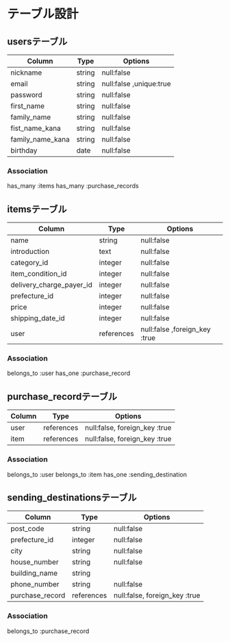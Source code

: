 # テーブル設計

## usersテーブル

|Column               |Type   |Options     |
| ------------------- | ----- | ---------- |
|nickname             |string |null:false  |
|email                |string |null:false ,unique:true   |
|password |string |null:false  |
|first_name           |string |null:false  |
|family_name          |string |null:false  |
|fist_name_kana       |string |null:false  |
|family_name_kana     |string |null:false  |
|birthday             |date   |null:false  |

### Association
has_many :items
has_many :purchase_records

## itemsテーブル

|Column                 |Type    |Options     |
| --------------------- | ------ | ---------- |
|name                    |string |null:false  |
|introduction            |text   |null:false  |
|category_id             |integer|null:false  |
|item_condition_id       |integer|null:false  |
|delivery_charge_payer_id|integer|null:false  |
|prefecture_id           |integer|null:false  |
|price                   |integer|null:false  |
|shipping_date_id        |integer|null:false  |
|user                    |references|null:false ,foreign_key :true|

### Association
belongs_to :user
has_one :purchase_record

## purchase_recordテーブル

|Column                 |Type       |Options                        |
| --------------------- | --------- | ----------------------------- |
|user                   |references |null:false, foreign_key :true  |
|item                   |references |null:false, foreign_key :true  |

### Association
belongs_to :user
belongs_to :item
has_one :sending_destination

## sending_destinationsテーブル

|Column         |Type   |Options     |
| ------------- | ----- | ---------- |
|post_code      |string |null:false  |
|prefecture_id  |integer|null:false  |
|city           |string |null:false  |
|house_number   |string |null:false  |
|building_name  |string |            |
|phone_number   |string |null:false  |
|purchase_record |references|null:false, foreign_key :true|

### Association
belongs_to :purchase_record